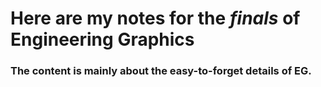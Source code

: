 # Here are my notes for the ***finals*** of Engineering Graphics
### The content is mainly about the easy-to-forget details of EG.
